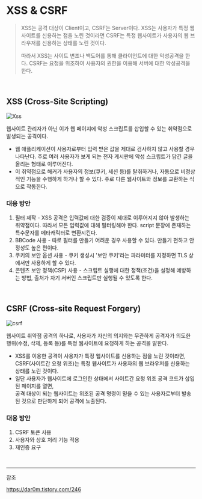# XSS & CSRF 

> XSS는 공격 대상이 Client이고, CSRF는 Server이다.
> XSS는 사용자가 특정 웹사이트를 신용하는 점을 노린 것이라면
> CSRF는 특정 웹사이트가 사용자의 웹 브라우저를 신용하는 상태를 노린 것이다.
>
> 따라서 XSS는 사이트 변조나 백도어를 통해 클라이언트에 대한 악성공격을 한다.
> CSRF는 요청을 위조하여 사용자의 권한을 이용해 서버에 대한 악성공격을 한다.

<br />

## XSS (Cross-Site Scripting)

![Xss](https://user-images.githubusercontent.com/38287375/186679656-7e006f1b-71da-44b2-b3f1-c937c31032b9.gif)

웹사이트 관리자가 아닌 이가 웹 페이지에 악성 스크립트를 삽입할 수 있는 취약점으로 발생되는 공격이다.

- 웹 애플리케이션이 사용자로부터 입력 받은 값을 제대로 검사하지 않고 사용할 경우 나타난다. 주로 여러 사용자가 보게 되는 전자 게시판에 악성 스크립트가 담긴 글을 올리는 형태로 이루어진다.
- 이 취약점으로 해커가 사용자의 정보(쿠키, 세션 등)를 탈취하거나, 자동으로 비정상적인 기능을 수행하게 하거나 할 수 있다. 주로 다른 웹사이트와 정보를 교환하는 식으로 작동한다.

### 대응 방안

1. 필터 제작 - XSS 공격은 입력값에 대한 검증이 제대로 이루어지지 않아 발생하는 취약점이다. 따라서 모든 입력값에 대해 필터링해야 한다. script 문장에 존재하는 특수문자를 메타캐릭터로 변환시킨다.
2. BBCode 사용 - 따로 필터를 만들기 어려운 경우 사용할 수 있다. 만들기 편하고 안정성도 높은 편이다.
3. 쿠키의 보안 옵션 사용 - 쿠키 생성시 '보안 쿠키'라는 파라미터를 지정하면 TLS 상에서만 사용하게 할 수 있다.
4. 콘텐츠 보안 정책(CSP) 사용 - 스크립트 실행에 대한 정책(조건)을 설정해 예방하는 방법, 출처가 자기 서버인 스크립트만 실행될 수 있도록 한다.

<br />

## CSRF (Cross-site Request Forgery)

![csrf](https://user-images.githubusercontent.com/38287375/186680820-071cb389-a5ca-4add-a938-4b62a670d23d.png)

웹사이트 취약점 공격의 하나로, 사용자가 자신의 의지와는 무관하게 공격자가 의도한 행위(수정, 삭제, 등록 등)를 특정 웹사이트에 요청하게 하는 공격을 말한다.

- XSS를 이용한 공격이 사용자가 특정 웹사이트를 신용하는 점을 노린 것이라면,  
CSRF(사이트간 요청 위조)는 특정 웹사이트가 사용자의 웹 브라우저를 신용하는 상태를 노린 것이다.
- 일단 사용자가 웹사이트에 로그인한 상태에서 사이트간 요청 위조 공격 코드가 삽입된 페이지를 열면,  
공격 대상이 되는 웹사이트는 위조된 공격 명령이 믿을 수 있는 사용자로부터 발송된 것으로 판단하게 되어 공격에 노출된다.

### 대응 방안

1. CSRF 토큰 사용
2. 사용자와 상호 처리 기능 적용
3. 재인증 요구

<br />

---

참조

https://dar0m.tistory.com/246
